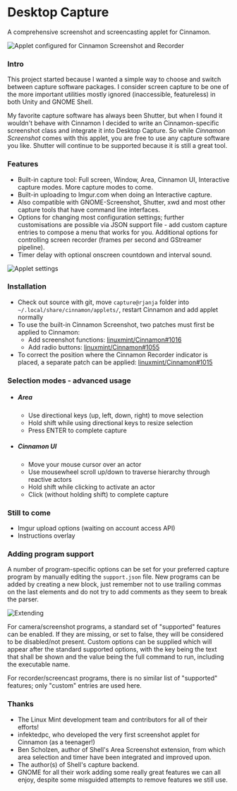 Desktop Capture<a name="top">&nbsp;</a>
===============
A comprehensive screenshot and screencasting applet for Cinnamon.

![Applet configured for Cinnamon Screenshot and Recorder](https://raw.github.com/rjanja/desktop-capture/master/img/cinnamon-screenshot.png?login=rjanja&token=2b7eea0e4cbd049e2760a9d9a2c83b3a "Applet configured for Cinnamon Screenshot and Recorder")

### Intro<a name="intro">&nbsp;</a>
This project started because I wanted a simple way to choose and switch between capture software packages. I consider screen capture to be one of the more important utilities mostly ignored (inaccessible, featureless) in both Unity and GNOME Shell.

My favorite capture software has always been Shutter, but when I found it wouldn't behave with Cinnamon I decided to write an Cinnamon-specific screenshot class and integrate it into Desktop Capture. So while <i>Cinnamon Screenshot</i> comes with this applet, you are free to use any capture software you like. Shutter will continue to be supported because it is still a great tool.

### Features<a name="features">&nbsp;</a>
* Built-in capture tool: Full screen, Window, Area, Cinnamon UI, Interactive capture modes. More capture modes to come. 
* Built-in uploading to Imgur.com when doing an Interactive capture.
* Also compatible with GNOME-Screenshot, Shutter, xwd and most other capture tools that have command line interfaces.
* Options for changing most configuration settings; further customisations are possible via JSON support file - add custom capture entries to compose a menu that works for you. Additional options for controlling screen recorder (frames per second and GStreamer pipeline).
* Timer delay with optional onscreen countdown and interval sound.

![Applet settings](https://raw.github.com/rjanja/desktop-capture/master/img/cinnamon-screenshot-settings.png?login=rjanja&token=d3758a887e24592e1fdc1163782facd0 "Applet settings")

### Installation<a name="installing">&nbsp;</a>
* Check out source with git, move `capture@rjanja` folder into `~/.local/share/cinnamon/applets/`, restart Cinnamon and add applet normally
* To use the built-in Cinnamon Screenshot, two patches must first be applied to Cinnamon:
  * Add screenshot functions: [linuxmint/Cinnamon#1016](https://github.com/linuxmint/Cinnamon/pull/1016)
  * Add radio buttons: [linuxmint/Cinnamon#1055](https://github.com/linuxmint/Cinnamon/pull/1055)
* To correct the position where the Cinnamon Recorder indicator is placed, a separate patch can be applied: [linuxmint/Cinnamon#1015](https://github.com/linuxmint/Cinnamon/pull/1015)

### Selection modes - advanced usage<a name="usage">&nbsp;</a>
* ##### Area
    * Use directional keys (up, left, down, right) to move selection
    * Hold shift while using directional keys to resize selection
    * Press ENTER to complete capture

* ##### Cinnamon UI
    * Move your mouse cursor over an actor
    * Use mousewheel scroll up/down to traverse hierarchy through reactive actors
    * Hold shift while clicking to activate an actor
    * Click (without holding shift) to complete capture

### Still to come<a name="wishlist">&nbsp;</a>
* Imgur upload options (waiting on account access API)
* Instructions overlay

### Adding program support<a name="extending">&nbsp;</a>
A number of program-specific options can be set for your preferred capture program by manually editing the `support.json` file. New programs can be added by creating a new block, just remember not to use trailing commas on the last elements and do not try to add comments as they seem to break the parser.

![Extending](https://raw.github.com/rjanja/desktop-capture/master/img/custom-entries.png?login=rjanja&token=3d94754ee03361f082dbe6e82e774b82 "Extending program support")

For camera/screenshot programs, a standard set of "supported" features can be enabled. If they are missing, or set to false, they will be considered to be disabled/not present. Custom options can be supplied which will appear after the standard supported options, with the key being the text that shall be shown and the value being the full command to run, including the executable name.

For recorder/screencast programs, there is no similar list of "supported" features; only "custom" entries are used here.

### Thanks
* The Linux Mint development team and contributors for all of their efforts!
* infektedpc, who developed the very first screenshot applet for Cinnamon (as a teenager!)
* Ben Scholzen, author of Shell's Area Screenshot extension, from which area selection and timer have been integrated and improved upon.
* The author(s) of Shell's capture backend.
* GNOME for all their work adding some really great features we can all enjoy, despite some misguided attempts to remove features we still use.
